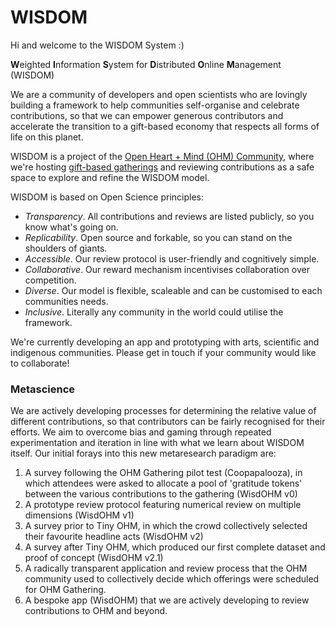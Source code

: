 # WISDOM

Hi and welcome to the WISDOM System :)

**W**eighted
**I**nformation 
**S**ystem for 
**D**istributed 
**O**nline 
**M**anagement (WISDOM)

We are a community of developers and open scientists who are lovingly building a framework to help communities self-organise and celebrate contributions, so that we can empower generous contributors and accelerate the transition to a gift-based economy that respects all forms of life on this planet. 

WISDOM is a project of the [Open Heart + Mind (OHM) Community](https://github.com/openheartmind), where we're hosting [gift-based gatherings](https://github.com/openheartmind/OHM-Gathering/) and reviewing contributions as a safe space to explore and refine the WISDOM model.

WISDOM is based on Open Science principles:
- _Transparency_. All contributions and reviews are listed publicly, so you know what's going on.
- _Replicability_. Open source and forkable, so you can stand on the shoulders of giants.
- _Accessible_. Our review protocol is user-friendly and cognitively simple.
- _Collaborative_. Our reward mechanism incentivises collaboration over competition.
- _Diverse_. Our model is flexible, scaleable and can be customised to each communities needs. 
- _Inclusive_. Literally any community in the world could utilise the framework.

We're currently developing an app and prototyping with arts, scientific and indigenous communities. Please get in touch if your community would like to collaborate! 

### Metascience
We are actively developing processes for determining the relative value of different contributions, so that contributors can be fairly recognised for their efforts. We aim to overcome bias and gaming through repeated experimentation and iteration in line with what we learn about WISDOM itself. Our initial forays into this new metaresearch paradigm are: 

1. A survey following the OHM Gathering pilot test (Coopapalooza), in which attendees were asked to allocate a pool of 'gratitude tokens' between the various contributions to the gathering (WisdOHM v0)
2. A prototype review protocol featuring numerical review on multiple dimensions (WisdOHM v1)
3. A survey prior to Tiny OHM, in which the crowd collectively selected their favourite headline acts (WisdOHM v2)
4. A survey after Tiny OHM, which produced our first complete dataset and proof of concept (WisdOHM v2.1)
5. A radically transparent application and review process that the OHM community used to collectively decide which offerings were scheduled for OHM Gathering.
6. A bespoke app (WisdOHM) that we are actively developing to review contributions to OHM and beyond.  
